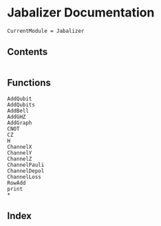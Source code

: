 # Jabalizer Documentation

```@meta
CurrentModule = Jabalizer
```

## Contents

```@contents
```

## Functions

```@docs
AddQubit
AddQubits
AddBell
AddGHZ
AddGraph
CNOT
CZ
H
ChannelX
ChannelY
ChannelZ
ChannelPauli
ChannelDepol
ChannelLoss
RowAdd
print
*
```

## Index

```@index
```
